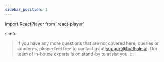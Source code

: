 ```yaml
---
sidebar_position: 1
---
```


import ReactPlayer from 'react-player'

<ReactPlayer playing controls url="https://www.youtube.com/playlist?list=PLy6if8GaiQP4-9Nip8tP68zdmElei0ABO" />

:::info
> If you have any more questions that are not covered here, queries or concerns, please feel free to contact us at support@botlhale.ai. Our team of in-house experts is on stand-by to assist you.
:::